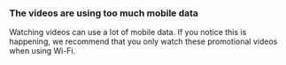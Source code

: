 ### The videos are using too much mobile data
Watching videos can use a lot of mobile data. If you notice this is happening, we recommend that you only watch these promotional videos when using Wi-Fi.
